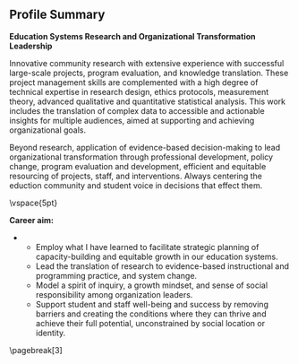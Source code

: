 ## Profile Summary

**Education Systems Research and Organizational Transformation Leadership**

Innovative community research with extensive experience with successful large-scale projects, program evaluation, and knowledge translation. These project management skills are complemented with a high degree of technical expertise in research design, ethics protocols, measurement theory, advanced qualitative and quantitative statistical analysis. This work includes the translation of complex data to accessible and actionable insights for multiple audiences, aimed at supporting and achieving organizational goals.

Beyond research, application of evidence-based decision-making to lead organizational transformation through professional development, policy change, program evaluation and development, efficient and equitable resourcing of projects, staff, and interventions. Always centering the eduction community and student voice in decisions that effect them.

\vspace{5pt}

**Career aim:**

*
  + Employ what I have learned to facilitate strategic planning of capacity-building and equitable growth in our education systems.
  + Lead the translation of research to evidence-based instructional and programming practice, and system change.
  + Model a spirit of inquiry, a growth mindset, and sense of social responsibility among organization leaders.
  + Support student and staff well-being and success by removing barriers and creating the conditions where they can thrive and achieve their full potential, unconstrained by social location or identity.

\pagebreak[3]
